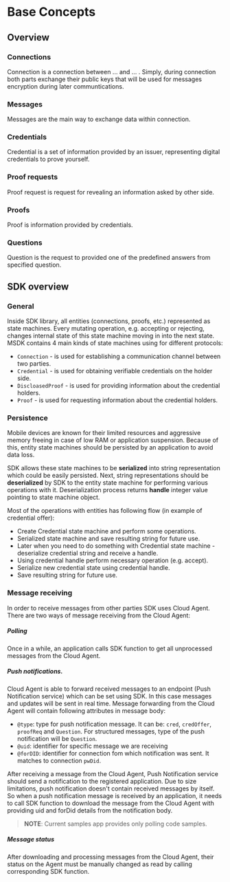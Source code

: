 # Base Concepts

## Overview

### Connections

Connection is a connection between ... and ... . Simply, during connection both parts exchange their public keys that will be used for messages encryption during later communtications.

### Messages

Messages are the main way to exchange data within connection.

### Credentials

Credential is a set of information provided by an issuer, representing digital credentials to prove yourself.

### Proof requests

Proof request is request for revealing an information asked by other side.

### Proofs

Proof is information provided by credentials.

### Questions

Question is the request to provided one of the predefined answers from specified question.

## SDK overview

### General

Inside SDK library, all entities (connections, proofs, etc.) represented as state machines.
Every mutating operation, e.g. accepting or rejecting, changes internal state of this state machine moving in into the next state.
MSDK contains 4 main kinds of state machines using for different protocols:

* `Connection` - is used for establishing a communication channel between two parties.
* `Credential` - is used for obtaining verifiable credentials on the holder side.
* `DiscloasedProof` - is used for providing information about the credential holders.
* `Proof` - is used for requesting information about the credential holders.

### Persistence

Mobile devices are known for their limited resources and aggressive memory freeing in case of low RAM or application suspension.
Because of this, entity state machines should be persisted by an application to avoid data loss.

SDK allows these state machines to be **serialized** into string representation which could be easily persisted.
Next, string representations should be **deserialized** by SDK to the entity state machine for performing various operations with it.
Deserialization process returns **handle** integer value pointing to state machine object.

Most of the operations with entities has following flow (in example of credential offer):

* Create Credential state machine and perform some operations.
* Serialized state machine and save resulting string for future use.
* Later when you need to do something with Credential state machine - deserialize credential string and receive a handle.
* Using credential handle perform necessary operation (e.g. accept). 
* Serialize new credential state using credential handle.
* Save resulting string for future use.

### Message receiving 

In order to receive messages from other parties SDK uses Cloud Agent. 
There are two ways of message receiving from the Cloud Agent:

##### Polling

Once in a while, an application calls SDK function to get all unprocessed messages from the Cloud Agent.

##### Push notifications.

Cloud Agent is able to forward received messages to an endpoint (Push Notification service) which can be set using SDK.
In this case messages and updates will be sent in real time.
Message forwarding from the Cloud Agent will contain following attributes in message body:
- `@type`: type for push notification message. It can be: `cred`, `credOffer`, `proofReq` and `Question`. For structured messages, type of the push notification will be `Question`.
- `@uid`: identifier for specific message we are receiving
- `@forDID`: identifier for connection fom which notification was sent. It matches to connection `pwDid`.

After receiving a message from the Cloud Agent, Push Notification service should send a notification to the registered application.
Due to size limitations, push notification doesn't contain received messages by itself.
So when a push notification message is received by an application, it needs to call SDK function to download the message from the Cloud Agent with providing uid and forDid details from the notification body.

> **NOTE**: Current samples app provides only polling code samples.

##### Message status

After downloading and processing messages from the Cloud Agent, their status on the Agent must be manually changed as read by calling corresponding SDK function.
